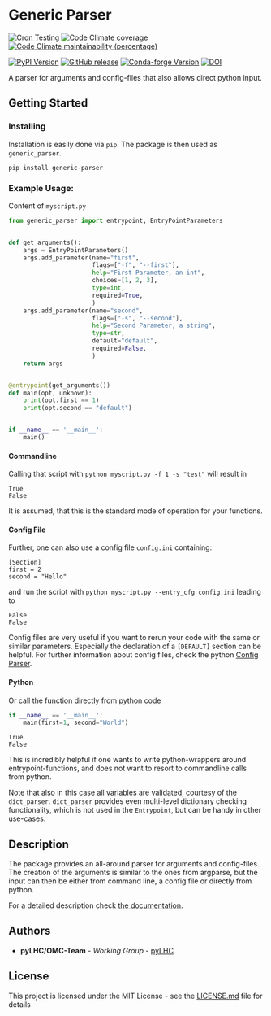 # Generic Parser
[![Cron Testing](https://github.com/pylhc/generic_parser/workflows/Cron%20Testing/badge.svg)](https://github.com/pylhc/generic_parser/actions?query=workflow%3A%22Cron+Testing%22)
[![Code Climate coverage](https://img.shields.io/codeclimate/coverage/pylhc/generic_parser.svg?style=popout)](https://codeclimate.com/github/pylhc/generic_parser)
[![Code Climate maintainability (percentage)](https://img.shields.io/codeclimate/maintainability-percentage/pylhc/generic_parser.svg?style=popout)](https://codeclimate.com/github/pylhc/generic_parser)
<!-- [![GitHub last commit](https://img.shields.io/github/last-commit/pylhc/generic_parser.svg?style=popout)](https://github.com/pylhc/generic_parser/) -->

[![PyPI Version](https://img.shields.io/pypi/v/generic_parser?label=PyPI&logo=pypi)](https://pypi.org/project/generic_parser/)
[![GitHub release](https://img.shields.io/github/v/release/pylhc/generic_parser?logo=github)](https://github.com/pylhc/generic_parser/)
[![Conda-forge Version](https://img.shields.io/conda/vn/conda-forge/generic_parser?color=orange&logo=anaconda)](https://anaconda.org/conda-forge/generic_parser)
[![DOI](https://zenodo.org/badge/201085116.svg)](https://zenodo.org/badge/latestdoi/201085116)


A parser for arguments and config-files that also allows direct python input.

## Getting Started

### Installing

Installation is easily done via `pip`. The package is then used as `generic_parser`.

```
pip install generic-parser
```

### Example Usage:

Content of `myscript.py`
```python
from generic_parser import entrypoint, EntryPointParameters


def get_arguments():
    args = EntryPointParameters()
    args.add_parameter(name="first",
                       flags=["-f", "--first"],
                       help="First Parameter, an int",
                       choices=[1, 2, 3],
                       type=int,
                       required=True,
                       )
    args.add_parameter(name="second",
                       flags=["-s", "--second"],
                       help="Second Parameter, a string",
                       type=str,
                       default="default",
                       required=False,
                       )
    return args


@entrypoint(get_arguments())
def main(opt, unknown):
    print(opt.first == 1)
    print(opt.second == "default")


if __name__ == '__main__':
    main()
```

#### Commandline
Calling that script with ``python myscript.py -f 1 -s "test"`` will result in
```
True
False
```

It is assumed, that this is the standard mode of operation for your functions.

#### Config File
Further, one can also use a config file `config.ini` containing:
```
[Section]
first = 2
second = "Hello"
```
and run the script with `python myscript.py --entry_cfg config.ini` leading to
```
False
False
```

Config files are very useful if you want to rerun your code with the same or similar parameters.
Especially the declaration of a `[DEFAULT]` section can be helpful.
For further information about config files, check the python
[Config Parser](https://docs.python.org/3/library/configparser.html).

#### Python
Or call the function directly from python code

```python
if __name__ == '__main__':
    main(first=1, second="World")
```

```
True
False
```

This is incredibly helpful if one wants to write python-wrappers around entrypoint-functions,
and does not want to resort to commandline calls from python.

Note that also in this case all variables are validated, courtesy of the `dict_parser`.
`dict_parser` provides even multi-level dictionary checking functionality,
which is not used in the `Entrypoint`, but can be handy in other use-cases.

## Description

The package provides an all-around parser for arguments and config-files.
The creation of the arguments is similar to the ones from argparse, but the input
can then be either from command line, a config file or directly from python.

For a detailed description check [the documentation](https://pylhc.github.io/generic_parser).

## Authors

* **pyLHC/OMC-Team** - *Working Group* - [pyLHC](https://github.com/orgs/pylhc/teams/omc-team)


## License

This project is licensed under the MIT License - see the [LICENSE.md](LICENSE.md) file for details
